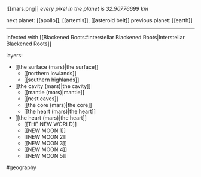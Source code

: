 ![[mars.png]]
*every pixel in the planet is 32.90776699 km*

next planet: [[apollo]], [[artemis]], [[asteroid belt]]
previous planet: [[earth]]

---
infected with [[Blackened Roots#Interstellar Blackened Roots|Interstellar Blackened Roots]]

layers:
- [[the surface (mars)|the surface]]
	- [[northern lowlands]]
	- [[southern highlands]]
- [[the cavity (mars)|the cavity]]
	- [[mantle (mars)|mantle]]
	- [[nest caves]]
	- [[the core (mars)|the core]]
	- [[the heart (mars)|the heart]]
- [[the heart (mars)|the heart]]
	- [[THE NEW WORLD]]
	- [[NEW MOON 1]]
	- [[NEW MOON 2]]
	- [[NEW MOON 3]]
	- [[NEW MOON 4]]
	- [[NEW MOON 5]]

#geography